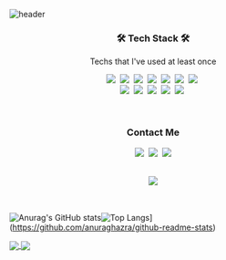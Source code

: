 ![header](https://capsule-render.vercel.app/api?type=waving&color=auto&height=300&section=header&text=Taesoo%20Kim&animation=fadeIn&fontSize=90)
  
  
<h3 align="center">🛠 Tech Stack 🛠</h3>
<p align="center"> Techs that I've used at least once </p>

<p align=center>
  <img src="https://img.shields.io/badge/HTML5-E34F26?style=flat-square&logo=HTML5&logoColor=white"/></a>&nbsp
  <img src="https://img.shields.io/badge/CSS3-1572B6?style=flat-square&logo=CSS3&logoColor=white"/></a>&nbsp
  <img src="https://img.shields.io/badge/JavaScript-F7DF1E?style=flat-square&logo=JavaScript&logoColor=white"/></a>&nbsp
  <img src="https://img.shields.io/badge/React-61DAFB?style=flat-square&logo=React&logoColor=white"/></a>&nbsp
  <img src="https://img.shields.io/badge/React Router-CA4245?style=flat-square&logo=ReactRouter&logoColor=white"/></a>&nbsp
  <img src="https://img.shields.io/badge/Styled Comonent-DB7093?style=flat-square&logo=styled-components&logoColor=white"/></a>&nbsp
  <img src="https://img.shields.io/badge/Sass-CC6699?style=flat-square&logo=Sass&logoColor=white"/></a>&nbsp
  <br/>
  <img src="https://img.shields.io/badge/Git-F05032?style=flat-square&logo=Git&logoColor=white"/></a>&nbsp
  <img src="https://img.shields.io/badge/GitHub-181717?style=flat-square&logo=GitHub&logoColor=white"/></a>&nbsp
  <img src="https://img.shields.io/badge/GitLab-FCA121?style=flat-square&logo=GitLab&logoColor=white"/></a>&nbsp
  <img src="https://img.shields.io/badge/Slack-4A154B?style=flat-square&logo=Slack&logoColor=white"/></a>&nbsp
  <img src="https://img.shields.io/badge/Trello-0052CC?style=flat-square&logo=Trello&logoColor=white"/></a>&nbsp
</p>
  
<br/>
<h3 align="center">Contact Me</h3>
<p align=center>
<a href="https://velog.io/@hanei100"><img src="https://img.shields.io/badge/Tech Blog-14B885?style=flat-square&logo=Vimeo&logoColor=white&link=https://velog.io/@hanei100"/></a>&nbsp
<a href="https://www.instagram.com/orosy.ts/"><img src="https://img.shields.io/badge/Instagram-E4405F?style=flat-square&logo=Instagram&logoColor=white&link=https://www.instagram.com/orosy.ts/"/></a>&nbsp
<a href="mailto:hanei7632@gmail.com" target="_blank"><img src="https://img.shields.io/badge/Gmail-D14836?style=flat-square&logo=Gmail&logoColor=white"/></a>
   
<br/>  
<br/>
<div align=center>
<a href="https://hits.seeyoufarm.com"><img src="https://hits.seeyoufarm.com/api/count/incr/badge.svg?url=https%3A%2F%2Fgithub.com%2Forosy&count_bg=%233DA9C8&title_bg=%23555555&icon=&icon_color=%23E7E7E7&title=hits&edge_flat=false"/></a>
</div>  

<br/>
<br/>

![Anurag's GitHub stats](https://github-readme-stats.vercel.app/api?username=orosy&show_icons=true&theme=radical)![Top Langs](https://github-readme-stats.vercel.app/api/top-langs/?username=orosy&layout=compact&theme=radical)](https://github.com/anuraghazra/github-readme-stats)
  
  
<a href="https://github.com/orosy/github-readme-stats">
  <img align="center" src="https://github-readme-stats.vercel.app/api/pin/?username=orosy&repo=github-readme-stats" />
</a>
<a href="https://github.com/orosy/convoychat">
  <img align="center" src="https://github-readme-stats.vercel.app/api/pin/?username=orosy&repo=toplangs" />
</a>

